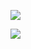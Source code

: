 ![](http://localhost:3000/shields/june07/dillinger-commit-testing)

![](http://localhost:3000/shields/june07/dillinger-commit-testing)

